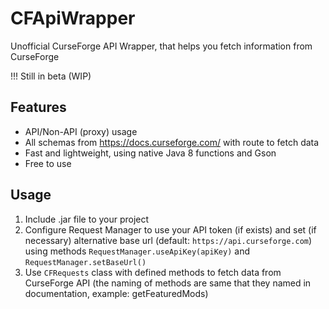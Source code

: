 # CFApiWrapper
Unofficial CurseForge API Wrapper, that helps you fetch information from CurseForge

!!! Still in beta (WIP)

## Features
- API/Non-API (proxy) usage
- All schemas from https://docs.curseforge.com/ with route to fetch data
- Fast and lightweight, using native Java 8 functions and Gson
- Free to use

## Usage

1) Include .jar file to your project
2) Configure Request Manager to use your API token (if exists) and set (if necessary) alternative base url (default: `https://api.curseforge.com`) using methods `RequestManager.useApiKey(apiKey)` and `RequestManager.setBaseUrl()`
3) Use `CFRequests` class with defined methods to fetch data from CurseForge API (the naming of methods are same that they named in documentation, example: getFeaturedMods)
